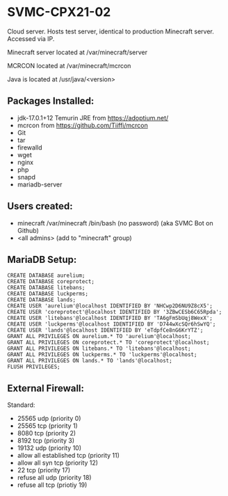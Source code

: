 # SVMC-CPX21-02

Cloud server. Hosts test server, identical to production Minecraft server. Accessed via IP.

Minecraft server located at /var/minecraft/server

MCRCON located at /var/minecraft/mcrcon

Java is located at /usr/java/\<version\>

## Packages Installed:

- jdk-17.0.1+12 Temurin JRE from https://adoptium.net/
- mcrcon from https://github.com/Tiiffi/mcrcon
- Git
- tar
- firewalld
- wget
- nginx
- php
- snapd
- mariadb-server

## Users created:

- minecraft /var/minecraft /bin/bash (no password) (aka SVMC Bot on Github)
- \<all admins\> (add to "minecraft" group)

## MariaDB Setup:

```
CREATE DATABASE aurelium;
CREATE DATABASE coreprotect;
CREATE DATABASE litebans;
CREATE DATABASE luckperms;
CREATE DATABASE lands;
CREATE USER 'aurelium'@localhost IDENTIFIED BY 'NHCwp2D6NU9Z8cX5';
CREATE USER 'coreprotect'@localhost IDENTIFIED BY '3ZBwCESb6C65Rpda';
CREATE USER 'litebans'@localhost IDENTIFIED BY 'TA6gFmSbUqj8WexX';
CREATE USER 'luckperms'@localhost IDENTIFIED BY 'D744wXcSQr6hSwYQ';
CREATE USER 'lands'@localhost IDENTIFIED BY 'eTdpfCe8nG6KrYTZ';
GRANT ALL PRIVILEGES ON aurelium.* TO 'aurelium'@localhost;
GRANT ALL PRIVILEGES ON coreprotect.* TO 'coreprotect'@localhost;
GRANT ALL PRIVILEGES ON litebans.* TO 'litebans'@localhost;
GRANT ALL PRIVILEGES ON luckperms.* TO 'luckperms'@localhost;
GRANT ALL PRIVILEGES ON lands.* TO 'lands'@localhost;
FLUSH PRIVILEGES;
```

## External Firewall:

Standard:
- 25565 udp (priority 0)
- 25565 tcp (priority 1)
- 8080 tcp (priority 2)
- 8192 tcp (priority 3)
- 19132 udp (priority 10)
- allow all established tcp (priority 11)
- allow all syn tcp (priority 12)
- 22 tcp (priority 17)
- refuse all udp (priority 18)
- refuse all tcp (priotiy 19)
